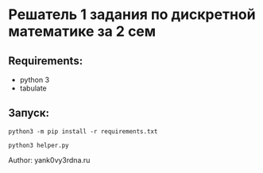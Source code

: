 # Решатель 1 задания по дискретной математике за 2 сем
## Requirements:
- python 3
- tabulate

## Запуск:
`python3 -m pip install -r requirements.txt`

`python3 helper.py`


Author: yank0vy3rdna.ru

